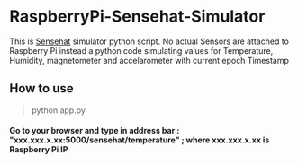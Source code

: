 # RaspberryPi-Sensehat-Simulator
This is [Sensehat](https://www.raspberrypi.org/products/sense-hat/) simulator python script.
No actual Sensors are attached to Raspberry Pi instead a python code simulating values for Temperature, Humidity, magnetometer and accelarometer with current epoch Timestamp
## How to use
> python app.py
#### Go to your browser and type in address bar : "xxx.xxx.x.xx:5000/sensehat/temperature" ; where xxx.xxx.x.xx is Raspberry Pi IP
